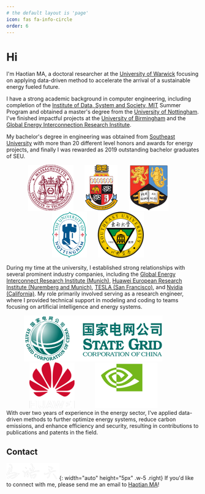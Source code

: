 ```yaml
---
# the default layout is 'page'
icon: fas fa-info-circle
order: 6
---
```


# Hi

I'm Haotian MA, a doctoral researcher at the [University of Warwick](https://warwick.ac.uk/) focusing on applying data-driven method to accelerate the arrival of a sustainable energy fueled future.

I have a strong academic background in computer engineering, including completion of the [Institute of Data, System and Society, MIT](https://idss.mit.edu/) Summer Program and obtained a master's degree from the [University of Nottingham](https://www.nottingham.ac.uk/engineering/). I've finished impactful projects at the [University of Birmingham](https://www.birmingham.ac.uk/index.aspx) and the [Global Energy Interconnection Research Institute](https://geiri.eu/).

My bachelor's degree in engineering was obtained from [Southeast University](https://www.seu.edu.cn/english/) with more than 20 different level honors and awards for energy projects, and finally I was rewarded as 2019 outstanding bachelor graduates of SEU. 

<div style="text-align: center; width: 100%;">
  <img src="/images/mit.webp" alt="MIT" style="width: auto; height: 120px; margin-right: 5%;" />
  <img src="/images/UoW34.png" alt="UoW" style="width: auto; height: 120px; margin-right: 5%;" />
  <img src="/images/UoB.png" alt="UoB" style="width: auto; height: 120px; margin-right: 5%;" />
  <img src="/images/UoN.png" alt="UoN" style="width: auto; height: 120px; margin-right: 5%;"  />
  <img src="/images/SEU.png" alt="SEU" style="width: auto; height: 120px; margin-right: 5%;"  />
</div>


During my time at the university, I established strong relationships with several prominent industry companies, including the [Global Energy Interconnect Research Institute (Munich)](https://geiri.eu/), [Huawei European Research Institute (Nuremberg and Munich)](https://www.huawei.com/de/), [TESLA (San Francisco)](https://www.tesla.com/en_gb), and [Nvidia (California)](https://www.nvidia.com/en-gb/). My role primarily involved serving as a research engineer, where I provided technical support in modeling and coding to teams focusing on artificial intelligence and energy systems.

<div style="text-align: center; width: 100%;">
  <img src="/images/GEIRI.png" alt="GEIRI" style="width: auto; height: 120px; margin-right: 10%;" />
  <img src="/images/HW.png" alt="HW" style="width: auto; height: 120px; margin-right: 10%;" />
  <img src="/images/nvidia.png" alt="nvidia" style="width: auto; height: 120px; margin-right: 10%;" />
</div>
With over two years of experience in the energy sector, I've applied data-driven methods to further optimize energy systems, reduce carbon emissions, and enhance efficiency and security, resulting in contributions to publications and patents in the field. 

## Contact
![Desktop View](/images/signature5.png){: width="auto" height="5px" .w-5 .right}
If you'd like to connect with me, please send me an email to [Haotian MA](mailto:Haotian-ma@outlook.com)!


